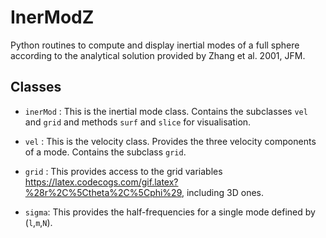 # InerModZ
Python routines to compute and display inertial modes of a full sphere according to the analytical solution provided by Zhang et al. 2001, JFM.

## Classes

* ```inerMod``` : This is the inertial mode class. Contains the subclasses ```vel``` and ```grid``` and methods ```surf``` and ```slice``` for visualisation.

* ```vel``` : This is the velocity class. Provides the three velocity components of a mode. Contains the subclass ```grid```.

* ```grid``` : This provides access to the grid variables https://latex.codecogs.com/gif.latex?%28r%2C%5Ctheta%2C%5Cphi%29, including 3D ones.

* ```sigma```: This provides the half-frequencies for a single mode defined by (`l`,`m`,`N`).
